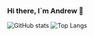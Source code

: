 ### Hi there, I`m Andrew 👋

![GitHub stats](https://github-readme-stats.vercel.app/api?username=ezzema1n&count_private=true&show_icons=true&theme=solarized-dark)
![Top Langs](https://github-readme-stats.vercel.app/api/top-langs/?username=ezzema1n&layout=compact&theme=solarized-dark&count_private=true)
